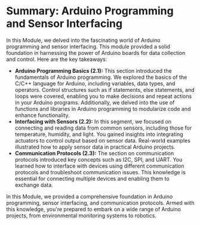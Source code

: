 # Summary: Arduino Programming and Sensor Interfacing


In this Module, we delved into the fascinating world of Arduino programming and sensor interfacing. This module provided a solid foundation in harnessing the power of Arduino boards for data collection and control. 
Here are the key takeaways:

+ **Arduino Programming Basics (2.1):** This section introduced the fundamentals of Arduino programming. We explored the basics of the C/C++ language for Arduino, including variables, data types, and operators. Control structures such as if statements, else statements, and loops were covered, enabling you to make decisions and repeat actions in your Arduino programs. Additionally, we delved into the use of functions and libraries in Arduino programming to modularize code and enhance functionality.
+ **Interfacing with Sensors (2.2):** In this segment, we focused on connecting and reading data from common sensors, including those for temperature, humidity, and light. You gained insights into integrating actuators to control output based on sensor data. Real-world examples illustrated how to apply sensor data in practical Arduino projects.
+ **Communication Protocols (2.3):** The section on communication protocols introduced key concepts such as I2C, SPI, and UART. You learned how to interface with devices using different communication protocols and troubleshoot communication issues. This knowledge is essential for connecting multiple devices and enabling them to exchange data.

	
In this Module, we provided a comprehensive foundation in Arduino programming, sensor interfacing, and communication protocols. Armed with this knowledge, you're prepared to embark on a wide range of Arduino projects, from environmental monitoring systems to robotics.

